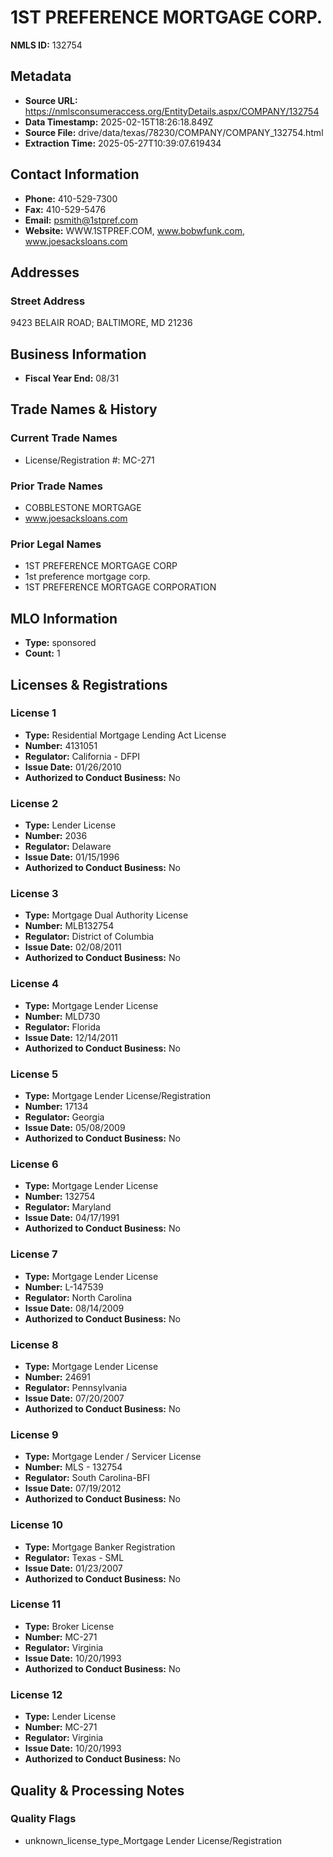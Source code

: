 # 1ST PREFERENCE MORTGAGE CORP.

**NMLS ID:** 132754

## Metadata
- **Source URL:** https://nmlsconsumeraccess.org/EntityDetails.aspx/COMPANY/132754
- **Data Timestamp:** 2025-02-15T18:26:18.849Z
- **Source File:** drive/data/texas/78230/COMPANY/COMPANY_132754.html
- **Extraction Time:** 2025-05-27T10:39:07.619434

## Contact Information
- **Phone:** 410-529-7300
- **Fax:** 410-529-5476
- **Email:** psmith@1stpref.com
- **Website:** WWW.1STPREF.COM, www.bobwfunk.com, www.joesacksloans.com

## Addresses
### Street Address
9423 BELAIR ROAD; BALTIMORE, MD 21236

## Business Information
- **Fiscal Year End:** 08/31

## Trade Names & History
### Current Trade Names
- License/Registration #: MC-271

### Prior Trade Names
- COBBLESTONE MORTGAGE
- www.joesacksloans.com

### Prior Legal Names
- 1ST PREFERENCE MORTGAGE CORP
- 1st preference mortgage corp.
- 1ST PREFERENCE MORTGAGE CORPORATION

## MLO Information
- **Type:** sponsored
- **Count:** 1

## Licenses & Registrations

### License 1
- **Type:** Residential Mortgage Lending Act License
- **Number:** 4131051
- **Regulator:** California - DFPI
- **Issue Date:** 01/26/2010
- **Authorized to Conduct Business:** No

### License 2
- **Type:** Lender License
- **Number:** 2036
- **Regulator:** Delaware
- **Issue Date:** 01/15/1996
- **Authorized to Conduct Business:** No

### License 3
- **Type:** Mortgage Dual Authority License
- **Number:** MLB132754
- **Regulator:** District of Columbia
- **Issue Date:** 02/08/2011
- **Authorized to Conduct Business:** No

### License 4
- **Type:** Mortgage Lender License
- **Number:** MLD730
- **Regulator:** Florida
- **Issue Date:** 12/14/2011
- **Authorized to Conduct Business:** No

### License 5
- **Type:** Mortgage Lender License/Registration
- **Number:** 17134
- **Regulator:** Georgia
- **Issue Date:** 05/08/2009
- **Authorized to Conduct Business:** No

### License 6
- **Type:** Mortgage Lender License
- **Number:** 132754
- **Regulator:** Maryland
- **Issue Date:** 04/17/1991
- **Authorized to Conduct Business:** No

### License 7
- **Type:** Mortgage Lender License
- **Number:** L-147539
- **Regulator:** North Carolina
- **Issue Date:** 08/14/2009
- **Authorized to Conduct Business:** No

### License 8
- **Type:** Mortgage Lender License
- **Number:** 24691
- **Regulator:** Pennsylvania
- **Issue Date:** 07/20/2007
- **Authorized to Conduct Business:** No

### License 9
- **Type:** Mortgage Lender / Servicer License
- **Number:** MLS - 132754
- **Regulator:** South Carolina-BFI
- **Issue Date:** 07/19/2012
- **Authorized to Conduct Business:** No

### License 10
- **Type:** Mortgage Banker Registration
- **Regulator:** Texas - SML
- **Issue Date:** 01/23/2007
- **Authorized to Conduct Business:** No

### License 11
- **Type:** Broker License
- **Number:** MC-271
- **Regulator:** Virginia
- **Issue Date:** 10/20/1993
- **Authorized to Conduct Business:** No

### License 12
- **Type:** Lender License
- **Number:** MC-271
- **Regulator:** Virginia
- **Issue Date:** 10/20/1993
- **Authorized to Conduct Business:** No

## Quality & Processing Notes
### Quality Flags
- unknown_license_type_Mortgage Lender License/Registration
